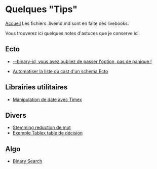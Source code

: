 # Quelques "Tips"
[Accueil](README.md)
Les fichiers .livemd.md sont en faite des livebooks.

Vous trouverez ici quelques notes d'astuces que je conserve ici.

## Ecto
- [--binary-id, vous avez oubliez de passer l'option, pas de panique !](./Tips/binaryId.md)

- [Automatiser la liste du cast d'un schema Ecto](./Tips/schemaEctoAutoCast.md)

## Librairies utilitaires
- [Manipulation de date avec Timex](./Tips/TimexDate.livemd.md)

## Divers
- [Stemming reduction de mot](./Tips/stemming.livemd.md)
- [Exemple Tablex table de décision](./Tips/tablexExemple.livemd.md)


## Algo
- [Binary Search](./algo/binary_search.livemd.md)